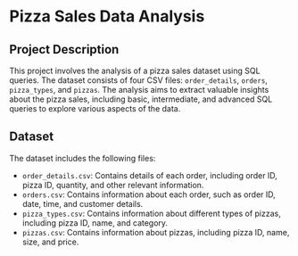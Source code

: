 # Pizza Sales Data Analysis

## Project Description

This project involves the analysis of a pizza sales dataset using SQL queries. The dataset consists of four CSV files: `order_details`, `orders`, `pizza_types`, and `pizzas`. The analysis aims to extract valuable insights about the pizza sales, including basic, intermediate, and advanced SQL queries to explore various aspects of the data.

## Dataset

The dataset includes the following files:

- `order_details.csv`: Contains details of each order, including order ID, pizza ID, quantity, and other relevant information.
- `orders.csv`: Contains information about each order, such as order ID, date, time, and customer details.
- `pizza_types.csv`: Contains information about different types of pizzas, including pizza ID, name, and category.
- `pizzas.csv`: Contains information about pizzas, including pizza ID, name, size, and price.



